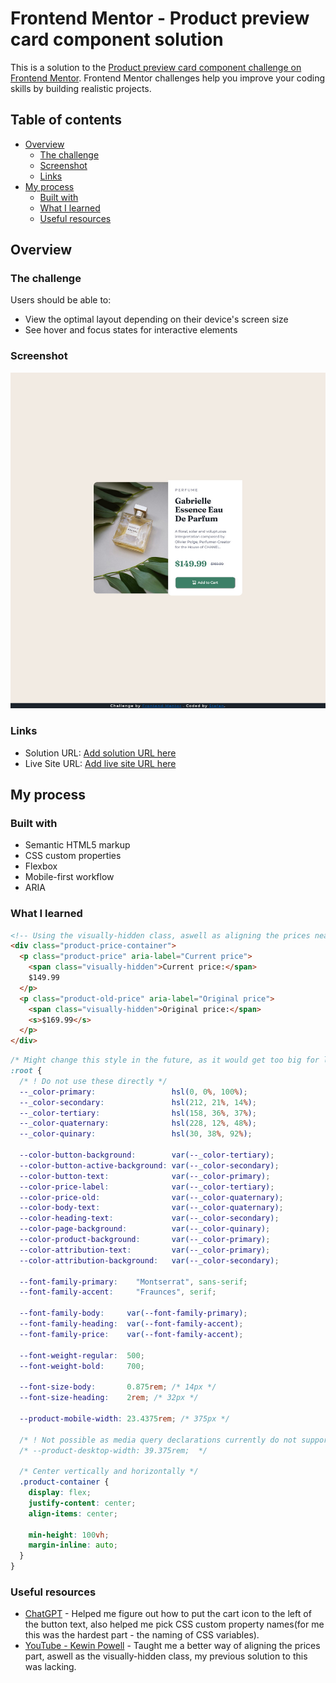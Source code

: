 # Frontend Mentor - Product preview card component solution

This is a solution to the [Product preview card component challenge on Frontend Mentor](https://www.frontendmentor.io/challenges/product-preview-card-component-GO7UmttRfa). Frontend Mentor challenges help you improve your coding skills by building realistic projects.

## Table of contents

- [Overview](#overview)
  - [The challenge](#the-challenge)
  - [Screenshot](#screenshot)
  - [Links](#links)
- [My process](#my-process)
  - [Built with](#built-with)
  - [What I learned](#what-i-learned)
  - [Useful resources](#useful-resources)

## Overview

### The challenge

Users should be able to:

- View the optimal layout depending on their device's screen size
- See hover and focus states for interactive elements

### Screenshot

![](./images/screenshot.jpg)

### Links

- Solution URL: [Add solution URL here](https://your-solution-url.com)
- Live Site URL: [Add live site URL here](https://your-live-site-url.com)

## My process

### Built with

- Semantic HTML5 markup
- CSS custom properties
- Flexbox
- Mobile-first workflow
- ARIA

### What I learned

```html
<!-- Using the visually-hidden class, aswell as aligning the prices neatly -->
<div class="product-price-container">
  <p class="product-price" aria-label="Current price">
    <span class="visually-hidden">Current price:</span>
    $149.99
  </p>
  <p class="product-old-price" aria-label="Original price">
    <span class="visually-hidden">Original price:</span>
    <s>$169.99</s>
  </p>
</div>
```

```css
/* Might change this style in the future, as it would get too big for large projects */
:root {
  /* ! Do not use these directly */
  --_color-primary:                 hsl(0, 0%, 100%);
  --_color-secondary:               hsl(212, 21%, 14%);
  --_color-tertiary:                hsl(158, 36%, 37%);
  --_color-quaternary:              hsl(228, 12%, 48%);
  --_color-quinary:                 hsl(30, 38%, 92%);

  --color-button-background:        var(--_color-tertiary);
  --color-button-active-background: var(--_color-secondary);
  --color-button-text:              var(--_color-primary);
  --color-price-label:              var(--_color-tertiary);
  --color-price-old:                var(--_color-quaternary);
  --color-body-text:                var(--_color-quaternary);
  --color-heading-text:             var(--_color-secondary);
  --color-page-background:          var(--_color-quinary);
  --color-product-background:       var(--_color-primary);
  --color-attribution-text:         var(--_color-primary);
  --color-attribution-background:   var(--_color-secondary);

  --font-family-primary:    "Montserrat", sans-serif;
  --font-family-accent:     "Fraunces", serif;

  --font-family-body:     var(--font-family-primary);
  --font-family-heading:  var(--font-family-accent);
  --font-family-price:    var(--font-family-accent);

  --font-weight-regular:  500;
  --font-weight-bold:     700;

  --font-size-body:       0.875rem; /* 14px */
  --font-size-heading:    2rem; /* 32px */

  --product-mobile-width: 23.4375rem; /* 375px */

  /* ! Not possible as media query declarations currently do not support vars(they will in the future) */
  /* --product-desktop-width: 39.375rem;  */

  /* Center vertically and horizontally */
  .product-container {
    display: flex;
    justify-content: center;
    align-items: center;

    min-height: 100vh;
    margin-inline: auto;
  }
}
```

### Useful resources

- [ChatGPT](https://chat.openai.com/chat) - Helped me figure out how to put the cart icon to the left of the button text, also helped me pick CSS custom property names(for me this was the hardest part - the naming of CSS variables).
- [YouTube - Kewin Powell](https://www.youtube.com/watch?v=B2WL6KkqhLQ) - Taught me a better way of aligning the prices part, aswell as the visually-hidden class, my previous solution to this was lacking.
